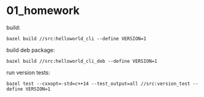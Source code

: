 # 01_homework


build:
```
bazel build //src:helloworld_cli --define VERSION=1
```


build deb package:
```
bazel build //src:helloworld_cli_deb --define VERSION=1
```


run version tests:
```
bazel test --cxxopt=-std=c++14 --test_output=all //src:version_test --define VERSION=1
```
